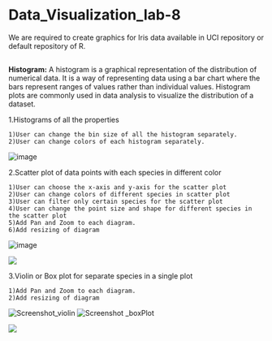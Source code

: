 # Data_Visualization_lab-8
We are required to create graphics for Iris data available in UCI repository or default repository of R.
##
**Histogram:**
A histogram is a graphical representation of the distribution of numerical data. It is a way of representing data using a bar chart where the bars represent ranges of values rather than individual values. Histogram plots are commonly used in data analysis to visualize the distribution of a dataset.

1.Histograms of all the properties

    1)User can change the bin size of all the histogram separately. 
    2)User can change colors of each histogram separately.  
![image](https://user-images.githubusercontent.com/118159315/235701712-3219f315-0dbc-47aa-a8c9-d9bd6cf797ab.png)


2.Scatter plot of data points with each species in different color

    1)User can choose the x-axis and y-axis for the scatter plot
    2)User can change colors of different species in scatter plot
    3)User can filter only certain species for the scatter plot
    4)User can change the point size and shape for different species in the scatter plot
    5)Add Pan and Zoom to each diagram.
    6)Add resizing of diagram
![image](https://user-images.githubusercontent.com/118159315/230776864-b1ecc1f6-204a-48aa-b0d0-e0828a6e922a.png)

![](https://github.com/PoonamSuthar/Data_Visualization_lab-8/blob/main/GIF_scatter_plot.gif)

3.Violin or Box plot for separate species in a single plot

    1)Add Pan and Zoom to each diagram.
    2)Add resizing of diagram
![Screenshot_violin](https://user-images.githubusercontent.com/118159315/230776995-dd170b35-a6f1-4c3c-a5ee-014c4705f4cc.png)
![Screenshot _boxPlot](https://user-images.githubusercontent.com/118159315/230777005-eae70bd1-a711-45de-bad5-2e9fb51f7d03.png)

![](https://github.com/PoonamSuthar/Data_Visualization_lab-8/blob/main/GIF_Violin.gif)
